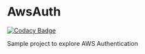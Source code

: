 # AwsAuth

[![Codacy Badge](https://api.codacy.com/project/badge/Grade/a6d32a690ddf48549ac67713f224fa27)](https://app.codacy.com/manual/rohit5k2/AwsAuth?utm_source=github.com&utm_medium=referral&utm_content=rohit5k2/AwsAuth&utm_campaign=Badge_Grade_Dashboard)

Sample project to explore AWS Authentication
